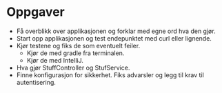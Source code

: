 # Oppgaver

* Få overblikk over applikasjonen og forklar med egne ord hva den gjør.
* Start opp applikasjonen og test endepunktet med curl eller lignende.
* Kjør testene og fiks de som eventuelt feiler.
  * Kjør de med gradle fra terminalen.
  * Kjør de med IntelliJ.
* Hva gjør StuffController og StufService.
* Finne konfigurasjon for sikkerhet. Fiks advarsler og legg til krav til autentisering.

